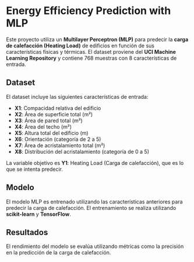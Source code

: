# Energy Efficiency Prediction with MLP

Este proyecto utiliza un **Multilayer Perceptron (MLP)** para predecir la **carga de calefacción (Heating Load)** de edificios en función de sus características físicas y térmicas. El dataset proviene del **UCI Machine Learning Repository** y contiene 768 muestras con 8 características de entrada.

## Dataset
El dataset incluye las siguientes características de entrada:
- **X1**: Compacidad relativa del edificio
- **X2**: Área de superficie total (m²)
- **X3**: Área de pared total (m²)
- **X4**: Área del techo (m²)
- **X5**: Altura total del edificio (m)
- **X6**: Orientación (categoría de 2 a 5)
- **X7**: Área de acristalamiento total (m²)
- **X8**: Distribución del acristalamiento (categoría de 0 a 5)

La variable objetivo es **Y1**: Heating Load (Carga de calefacción), que es lo que se intenta predecir.

## Modelo
El modelo MLP es entrenado utilizando las características anteriores para predecir la carga de calefacción. El entrenamiento se realiza utilizando **scikit-learn** y **TensorFlow**.

## Resultados
El rendimiento del modelo se evalúa utilizando métricas como la precisión en la predicción de la carga de calefacción.
